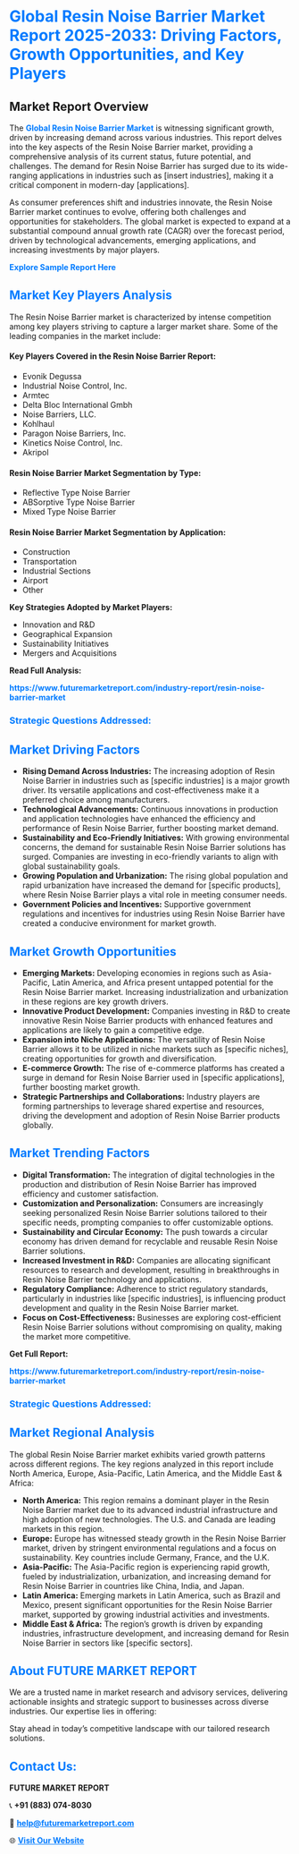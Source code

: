 <h1 style="color: #007BFF;">Global Resin Noise Barrier Market Report 2025-2033: Driving Factors, Growth Opportunities, and Key Players</h1>

<section id="overview">
<h2>Market Report Overview</h2>
<p>The <a href="https://www.futuremarketreport.com/industry-report/resin-noise-barrier-market" style="color: #007BFF; text-decoration: none;"><strong>Global Resin Noise Barrier Market</strong></a> is witnessing significant growth, driven by increasing demand across various industries. This report delves into the key aspects of the Resin Noise Barrier market, providing a comprehensive analysis of its current status, future potential, and challenges. The demand for Resin Noise Barrier has surged due to its wide-ranging applications in industries such as [insert industries], making it a critical component in modern-day [applications].</p>
<p>As consumer preferences shift and industries innovate, the Resin Noise Barrier market continues to evolve, offering both challenges and opportunities for stakeholders. The global market is expected to expand at a substantial compound annual growth rate (CAGR) over the forecast period, driven by technological advancements, emerging applications, and increasing investments by major players.</p>
</section>

<section id="overview">
<p><a href="https://www.futuremarketreport.com/request-sample/reportId=85518" style="color: #007BFF; text-decoration: none;"><strong>Explore Sample Report Here</strong></a></p>
</section>

<section id="key-players">
<h2 style="color: #007BFF;">Market Key Players Analysis</h2>
<p>The Resin Noise Barrier market is characterized by intense competition among key players striving to capture a larger market share. Some of the leading companies in the market include:</p>
<h4>Key Players Covered in the Resin Noise Barrier Report:</h4>
<ul><li>Evonik Degussa</li><li>Industrial Noise Control, Inc.</li><li>Armtec</li><li>Delta Bloc International Gmbh</li><li>Noise Barriers, LLC.</li><li>Kohlhaul</li><li>Paragon Noise Barriers, Inc.</li><li>Kinetics Noise Control, Inc.</li><li>Akripol</li></ul>
<h4>Resin Noise Barrier Market Segmentation by Type:</h4>
<ul><li>Reflective Type Noise Barrier</li><li>ABSorptive Type Noise Barrier</li><li>Mixed Type Noise Barrier</li></ul>

<h4>Resin Noise Barrier Market Segmentation by Application:</h4>
<ul><li>Construction</li><li>Transportation</li><li>Industrial Sections</li><li>Airport</li><li>Other</li></ul>
<p><strong>Key Strategies Adopted by Market Players:</strong></p>
<ul>
<li>Innovation and R&D</li>
<li>Geographical Expansion</li>
<li>Sustainability Initiatives</li>
<li>Mergers and Acquisitions</li>
</ul>
</section>

<section>
<p><strong>Read Full Analysis: </strong></p><a href="https://www.futuremarketreport.com/industry-report/resin-noise-barrier-market" style="color: #007BFF; text-decoration: none;"><strong>https://www.futuremarketreport.com/industry-report/resin-noise-barrier-market</strong></a>
<h3 style="color: #007BFF;">Strategic Questions Addressed:</h3>
</section>

<section id="driving-factors">
<h2 style="color: #007BFF;">Market Driving Factors</h2>
<ul>
<li><strong>Rising Demand Across Industries:</strong> The increasing adoption of Resin Noise Barrier in industries such as [specific industries] is a major growth driver. Its versatile applications and cost-effectiveness make it a preferred choice among manufacturers.</li>
<li><strong>Technological Advancements:</strong> Continuous innovations in production and application technologies have enhanced the efficiency and performance of Resin Noise Barrier, further boosting market demand.</li>
<li><strong>Sustainability and Eco-Friendly Initiatives:</strong> With growing environmental concerns, the demand for sustainable Resin Noise Barrier solutions has surged. Companies are investing in eco-friendly variants to align with global sustainability goals.</li>
<li><strong>Growing Population and Urbanization:</strong> The rising global population and rapid urbanization have increased the demand for [specific products], where Resin Noise Barrier plays a vital role in meeting consumer needs.</li>
<li><strong>Government Policies and Incentives:</strong> Supportive government regulations and incentives for industries using Resin Noise Barrier have created a conducive environment for market growth.</li>
</ul>
</section>

<section id="growth-opportunities">
<h2 style="color: #007BFF;">Market Growth Opportunities</h2>
<ul>
<li><strong>Emerging Markets:</strong> Developing economies in regions such as Asia-Pacific, Latin America, and Africa present untapped potential for the Resin Noise Barrier market. Increasing industrialization and urbanization in these regions are key growth drivers.</li>
<li><strong>Innovative Product Development:</strong> Companies investing in R&D to create innovative Resin Noise Barrier products with enhanced features and applications are likely to gain a competitive edge.</li>
<li><strong>Expansion into Niche Applications:</strong> The versatility of Resin Noise Barrier allows it to be utilized in niche markets such as [specific niches], creating opportunities for growth and diversification.</li>
<li><strong>E-commerce Growth:</strong> The rise of e-commerce platforms has created a surge in demand for Resin Noise Barrier used in [specific applications], further boosting market growth.</li>
<li><strong>Strategic Partnerships and Collaborations:</strong> Industry players are forming partnerships to leverage shared expertise and resources, driving the development and adoption of Resin Noise Barrier products globally.</li>
</ul>
</section>

<section id="trending-factors">
<h2 style="color: #007BFF;">Market Trending Factors</h2>
<ul>
<li><strong>Digital Transformation:</strong> The integration of digital technologies in the production and distribution of Resin Noise Barrier has improved efficiency and customer satisfaction.</li>
<li><strong>Customization and Personalization:</strong> Consumers are increasingly seeking personalized Resin Noise Barrier solutions tailored to their specific needs, prompting companies to offer customizable options.</li>
<li><strong>Sustainability and Circular Economy:</strong> The push towards a circular economy has driven demand for recyclable and reusable Resin Noise Barrier solutions.</li>
<li><strong>Increased Investment in R&D:</strong> Companies are allocating significant resources to research and development, resulting in breakthroughs in Resin Noise Barrier technology and applications.</li>
<li><strong>Regulatory Compliance:</strong> Adherence to strict regulatory standards, particularly in industries like [specific industries], is influencing product development and quality in the Resin Noise Barrier market.</li>
<li><strong>Focus on Cost-Effectiveness:</strong> Businesses are exploring cost-efficient Resin Noise Barrier solutions without compromising on quality, making the market more competitive.</li>
</ul>
</section>

<section>
<p><strong>Get Full Report: </strong></p><a href="https://www.futuremarketreport.com/industry-report/resin-noise-barrier-market" style="color: #007BFF; text-decoration: none;"><strong>https://www.futuremarketreport.com/industry-report/resin-noise-barrier-market</strong></a>
<h3 style="color: #007BFF;">Strategic Questions Addressed:</h3>
</section>


<section id="regional-analysis">
<h2 style="color: #007BFF;">Market Regional Analysis</h2>
<p>The global Resin Noise Barrier market exhibits varied growth patterns across different regions. The key regions analyzed in this report include North America, Europe, Asia-Pacific, Latin America, and the Middle East & Africa:</p>
<ul>
<li><strong>North America:</strong> This region remains a dominant player in the Resin Noise Barrier market due to its advanced industrial infrastructure and high adoption of new technologies. The U.S. and Canada are leading markets in this region.</li>
<li><strong>Europe:</strong> Europe has witnessed steady growth in the Resin Noise Barrier market, driven by stringent environmental regulations and a focus on sustainability. Key countries include Germany, France, and the U.K.</li>
<li><strong>Asia-Pacific:</strong> The Asia-Pacific region is experiencing rapid growth, fueled by industrialization, urbanization, and increasing demand for Resin Noise Barrier in countries like China, India, and Japan.</li>
<li><strong>Latin America:</strong> Emerging markets in Latin America, such as Brazil and Mexico, present significant opportunities for the Resin Noise Barrier market, supported by growing industrial activities and investments.</li>
<li><strong>Middle East & Africa:</strong> The region’s growth is driven by expanding industries, infrastructure development, and increasing demand for Resin Noise Barrier in sectors like [specific sectors].</li>
</ul>
</section>

<footer>
<h2 style="color: #007BFF;">About FUTURE MARKET REPORT</h2>
<p>We are a trusted name in market research and advisory services, delivering actionable insights and strategic support to businesses across diverse industries. Our expertise lies in offering:</p>

<p>Stay ahead in today’s competitive landscape with our tailored research solutions.</p>

<h2 style="color: #007BFF;">Contact Us:</h2>
<p><strong>FUTURE MARKET REPORT</strong></p>
<p>📞 <strong>+91 (883) 074-8030</strong></p>
<p>📧 <strong><a href="mailto:help@futuremarketreport.com" style="color: #007BFF;">help@futuremarketreport.com</a></strong></p>
<p>🌐 <strong><a href="https://www.futuremarketreport.com/" style="color: #007BFF;">Visit Our Website</a></strong></p>
</footer>